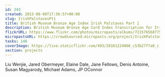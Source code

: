 ```yaml
---
id: 243
created: 2015-08-06T17:56:57+00:00
slug: IrishPalstavesPt1
title: British Museum Bronze Age Index Irish Palstaves Part 1
description: British Museum Bronze Age Card Index transcription for Irish Palstaves Part 1.
flickrURL: https://www.flickr.com/photos/micropasts/albums/72157656877593481
micropastsURL: https://crowdsourced.micropasts.org/project/IrishPalstavesPt1
tasks: 148
coverImage: https://live.staticflickr.com/493/20161224000_c53b27f7a8_c.jpg
section: projects
---
```

Liu Wenjie, Jared Obermeyer, Elaine Dale, Jane Fellows, Denis Antoine, Susan Magyarody, Michael Adams, JP OConnor
